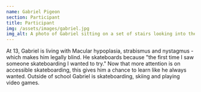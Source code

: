 ```yaml
---
name: Gabriel Pigeon
section: Participant
title: Participant
img: /assets/images/gabriel.jpg
img_alt: A photo of Gabriel sitting on a set of stairs looking into the camera and smiling. 
---
```

At 13, Gabriel is living with Macular hypoplasia, strabismus and nystagmus - which makes him legally blind. He skateboards because "the first time I saw someone skateboarding I wanted to try." Now that more attention is on accessible skateboarding, this gives him a chance to learn like he always wanted. Outside of school Gabriel is skateboarding, skiing and playing video games.  